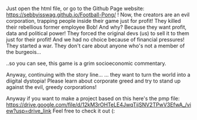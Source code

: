 Just open the html file, or go to the Github Page website:  https://sebbyisswag.github.io/Football-Pong/ !
Now, the creators are an evil corporation, trapping people inside their game just for profit! They killed their rebellious former employee Bob! And why? Because they want profit, data and political power! They forced the original devs (us) to sell it to them just for their profit! And we had no choice because of financial pressures! They started a war. They don't care about anyone who's not a member of the burgeois...

..so you can see, this game is a grim socioeconomic commentary.

Anyway, continuing with the story line...
... they want to turn the world into a diigital dystopia! Please learn about corporate greed and try to stand up against the evil, greedy corporations!

Anyway if you want to make a project based on this here's the pmp file: https://drive.google.com/file/d/12kM3rOHTeLE4JwqTijSNV2TPwV3EfwA_/view?usp=drive_link Feel free to check it out (:
